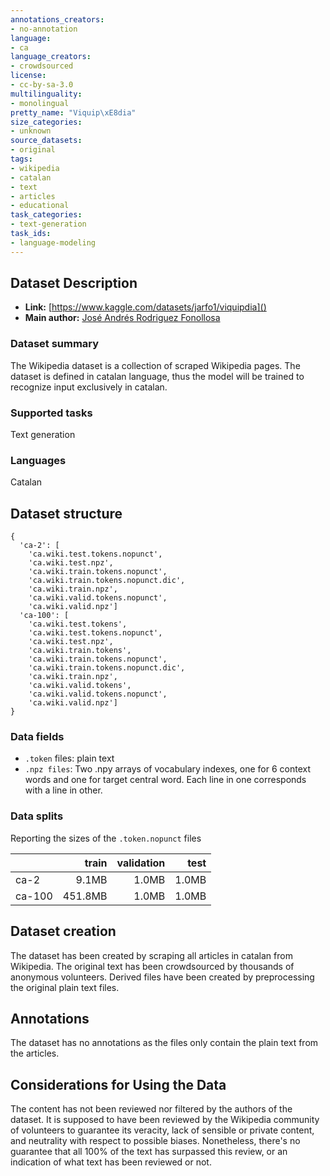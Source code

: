 ```yaml
---
annotations_creators:
- no-annotation
language:
- ca
language_creators:
- crowdsourced
license:
- cc-by-sa-3.0
multilinguality:
- monolingual
pretty_name: "Viquip\xE8dia"
size_categories:
- unknown
source_datasets:
- original
tags:
- wikipedia
- catalan
- text
- articles
- educational
task_categories:
- text-generation
task_ids:
- language-modeling
---
```


## Dataset Description

- **Link:** [https://www.kaggle.com/datasets/jarfo1/viquipdia]()
- **Main author:** [José Andrés Rodriguez Fonollosa](https://www.kaggle.com/jarfo1)

### Dataset summary

The Wikipedia dataset is a collection of scraped Wikipedia pages. The dataset is defined in catalan language, thus the model will be trained to recognize input exclusively in catalan.

### Supported tasks

Text generation

### Languages

Catalan

## Dataset structure

```
{
  'ca-2': [
    'ca.wiki.test.tokens.nopunct',
    'ca.wiki.test.npz',
    'ca.wiki.train.tokens.nopunct',
    'ca.wiki.train.tokens.nopunct.dic',
    'ca.wiki.train.npz',
    'ca.wiki.valid.tokens.nopunct',
    'ca.wiki.valid.npz']
  'ca-100': [
    'ca.wiki.test.tokens',
    'ca.wiki.test.tokens.nopunct',
    'ca.wiki.test.npz',
    'ca.wiki.train.tokens',
    'ca.wiki.train.tokens.nopunct',
    'ca.wiki.train.tokens.nopunct.dic',
    'ca.wiki.train.npz',
    'ca.wiki.valid.tokens',
    'ca.wiki.valid.tokens.nopunct',
    'ca.wiki.valid.npz']
}
```

### Data fields

- ```.token``` files: plain text
- ```.npz files```: Two .npy arrays of vocabulary indexes, one for 6 context words and one for target central word. Each line in one corresponds with a line in other.

### Data splits

Reporting the sizes of the ```.token.nopunct``` files

|                         | train  | validation | test |
|-------------------------|-------:|-----------:|-----:|
| ca-2                    |9.1MB   |1.0MB       |1.0MB|
| ca-100                  |451.8MB |1.0MB       |1.0MB|

## Dataset creation

The dataset has been created by scraping all articles in catalan from Wikipedia. The original text has been crowdsourced by thousands of anonymous volunteers. Derived files have been created by preprocessing the original plain text files.

## Annotations

The dataset has no annotations as the files only contain the plain text from the articles.

## Considerations for Using the Data

The content has not been reviewed nor filtered by the authors of the dataset. It is supposed to have been reviewed by the Wikipedia community of volunteers to guarantee its veracity, lack of sensible or private content, and neutrality with respect to possible biases. Nonetheless, there's no guarantee that all 100% of the text has surpassed this review, or an indication of what text has been reviewed or not.

